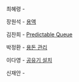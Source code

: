 최혜령 - 

장원석 - [용액](https://www.acmicpc.net/problem/2467)

김찬희 - [Predictable Queue](https://www.acmicpc.net/problem/16510)

박정환 - [용돈 관리](https://www.acmicpc.net/problem/6236)

이다영 - [공유기 설치](https://www.acmicpc.net/problem/2110)

신재안 - 
